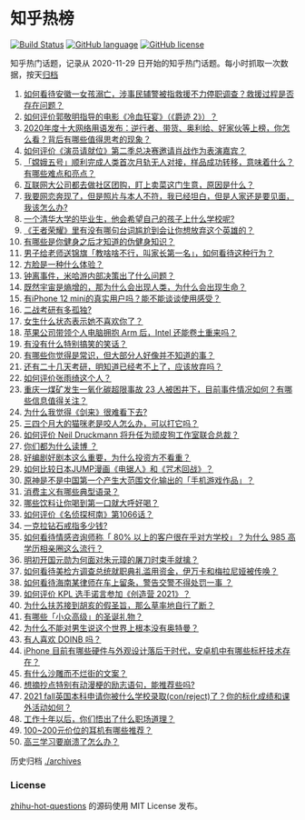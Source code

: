# 知乎热榜
[![Build Status](https://github.com/ToWeLong/zhihu-hot-questions/workflows/CI/badge.svg)](https://github.com/ToWeLong/zhihu-hot-questions/actions)
[![GitHub language](https://img.shields.io/badge/language-golang-orange.svg)](https://golang.org/)
[![GitHub license](https://img.shields.io/github/license/ToWeLong/zhihu-hot-questions)](https://github.com/ToWeLong/zhihu-hot-questions/blob/main/LICENSE)

知乎热门话题，记录从 2020-11-29 日开始的知乎热门话题。每小时抓取一次数据，按天[归档](./archives)

<!-- BEGIN -->

1. [如何看待安徽一女孩溺亡，涉事民辅警被指救援不力停职调查？救援过程是否存在问题？](https://www.zhihu.com/question/433415189)
1. [如何评价郭敬明指导的电影《冷血狂宴》（《爵迹 2》）？](https://www.zhihu.com/question/362881184)
1. [2020年度十大网络用语发布：逆行者、带货、奥利给、好家伙等上榜，你怎么看？背后有哪些值得思考的现象？](https://www.zhihu.com/question/433308179)
1. [如何评价《演员请就位》第二季总决赛邀请肖战作为表演嘉宾？](https://www.zhihu.com/question/433469668)
1. [「嫦娥五号」顺利完成人类首次月轨无人对接，样品成功转移，意味着什么？有哪些难点和亮点？](https://www.zhihu.com/question/433528314)
1. [互联网大公司都去做社区团购，盯上卖菜这门生意，原因是什么？](https://www.zhihu.com/question/433102679)
1. [我要网恋奔现了，但是照片与本人不符，我已经坦白，但是人家还是要见面，我该怎么办?](https://www.zhihu.com/question/423101015)
1. [一个清华大学的毕业生，他会希望自己的孩子上什么学校呢?](https://www.zhihu.com/question/403355024)
1. [《王者荣耀》里有没有哪句台词尴尬到会让你想放弃这个英雄的？](https://www.zhihu.com/question/421011240)
1. [有哪些是你健身之后才知道的伪健身知识？](https://www.zhihu.com/question/303672817)
1. [男子给老师送锦旗「教啥啥不行，叫家长第一名」，如何看待这种行为？](https://www.zhihu.com/question/433501113)
1. [方脸是一种什么体验？](https://www.zhihu.com/question/35513225)
1. [钟离事件，米哈游内部决策出了什么问题？](https://www.zhihu.com/question/433445798)
1. [既然宇宙是熵增的，那为什么会出现人类，为什么会出现生命？](https://www.zhihu.com/question/429454468)
1. [有iPhone 12 mini的真实用户吗？能不能谈谈使用感受？](https://www.zhihu.com/question/430470449)
1. [二战考研有多孤独?](https://www.zhihu.com/question/433013830)
1. [女生什么状态表示她不喜欢你了？](https://www.zhihu.com/question/302142050)
1. [苹果公司带领个人电脑拥抱 Arm 后，Intel 还能卷土重来吗？](https://www.zhihu.com/question/432778588)
1. [有没有什么特别搞笑的笑话？](https://www.zhihu.com/question/265877235)
1. [有哪些你觉得是常识，但大部分人好像并不知道的事？](https://www.zhihu.com/question/422686198)
1. [还有二十几天考研，明知道已经考不上了，应该放弃吗？](https://www.zhihu.com/question/433016850)
1. [如何评价张雨绮这个人？](https://www.zhihu.com/question/308270021)
1. [重庆一煤矿发生一氧化碳超限事故  23 人被困井下，目前事件情况如何？有哪些信息值得关注？](https://www.zhihu.com/question/433357755)
1. [为什么我觉得《剑来》很难看下去?](https://www.zhihu.com/question/383895746)
1. [三四个月大的猫咪老是咬人怎么办，可以打它吗？](https://www.zhihu.com/question/422222875)
1. [如何评价 Neil Druckmann 将升任为顽皮狗工作室联合总裁？](https://www.zhihu.com/question/433440800)
1. [你们都为什么读博 ？](https://www.zhihu.com/question/416261594)
1. [好编剧好剧本这么重要，为什么投资方不看重？](https://www.zhihu.com/question/433002992)
1. [如何比较日本JUMP漫画《电锯人》和《咒术回战》？](https://www.zhihu.com/question/430534434)
1. [原神是不是中国第一个产生大范围文化输出的「手机游戏作品」？](https://www.zhihu.com/question/432183530)
1. [消费主义有哪些典型语录？](https://www.zhihu.com/question/343358503)
1. [哪些饮料让你喝到第一口就大呼好喝？](https://www.zhihu.com/question/338195759)
1. [如何评价《名侦探柯南》第1066话？](https://www.zhihu.com/question/433293989)
1. [一克拉钻石戒指多少钱?](https://www.zhihu.com/question/54136414)
1. [如何看待情感咨询师称「 80% 以上的客户很在乎对方学校」？为什么 985 高学历相亲圈这么流行？](https://www.zhihu.com/question/433254938)
1. [明初开国元勋为何面对朱元璋的屠刀时束手就擒？](https://www.zhihu.com/question/432110875)
1. [如何看待美检方调查总统就职典礼滥用资金，伊万卡和梅拉尼娅被传唤？](https://www.zhihu.com/question/433124948)
1. [如何看待海南某律师在车上留条，警告交警不得处罚一事 ？](https://www.zhihu.com/question/433328693)
1. [如何评价 KPL 选手诺言参加《创造营 2021》？](https://www.zhihu.com/question/433429661)
1. [为什么扶苏接到胡亥的假圣旨，那么草率地自行了断？](https://www.zhihu.com/question/22283635)
1. [有哪些「小众高级」的圣诞礼物？](https://www.zhihu.com/question/354499184)
1. [为什么不能对男生说这个世界上根本没有奥特曼？](https://www.zhihu.com/question/432592679)
1. [有人喜欢 DOINB 吗？](https://www.zhihu.com/question/393741117)
1. [iPhone 目前有哪些硬件与外观设计落后于时代，安卓机中有哪些标杆技术存在？](https://www.zhihu.com/question/433105711)
1. [有什么沙雕而不烂街的文案？](https://www.zhihu.com/question/391269094)
1. [想摘抄点特别有动漫梗的励志语句，能推荐些吗?](https://www.zhihu.com/question/432482066)
1. [2021 fall英国本科申请你被什么学校录取(con/reject)了？你的标化成绩和课外活动如何？](https://www.zhihu.com/question/355593852)
1. [工作十年以后，你们悟出了什么职场道理？](https://www.zhihu.com/question/38252049)
1. [100~200元价位的耳机有哪些推荐？](https://www.zhihu.com/question/23785527)
1. [高三学习要崩溃了怎么办？](https://www.zhihu.com/question/431962170)

<!-- END -->

历史归档 [./archives](./archives)


### License
[zhihu-hot-questions](https://github.com/towelong/zhihu-hot-questions) 的源码使用 MIT License 发布。